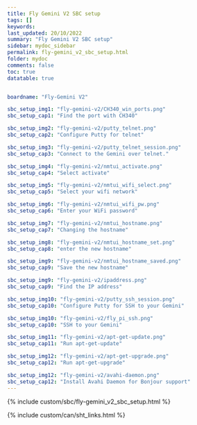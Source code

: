 ```yaml
---
title: Fly Gemini V2 SBC setup
tags: []
keywords: 
last_updated: 20/10/2022
summary: "Fly Gemini V2 SBC setup"
sidebar: mydoc_sidebar
permalink: fly-gemini_v2_sbc_setup.html
folder: mydoc
comments: false
toc: true
datatable: true


boardname: "Fly-Gemini V2" 

sbc_setup_img1: "fly-gemini-v2/CH340_win_ports.png"
sbc_setup_cap1: "Find the port with CH340"

sbc_setup_img2: "fly-gemini-v2/putty_telnet.png"
sbc_setup_cap2: "Configure Putty for telnet"

sbc_setup_img3: "fly-gemini-v2/putty_telnet_session.png"
sbc_setup_cap3: "Connect to the Gemini over telnet."

sbc_setup_img4: "fly-gemini-v2/nmtui_activate.png"
sbc_setup_cap4: "Select activate"

sbc_setup_img5: "fly-gemini-v2/nmtui_wifi_select.png"
sbc_setup_cap5: "Select your wifi network"

sbc_setup_img6: "fly-gemini-v2/nmtui_wifi_pw.png"
sbc_setup_cap6: "Enter your WiFi password"

sbc_setup_img7: "fly-gemini-v2/nmtui_hostname.png"
sbc_setup_cap7: "Changing the hostname"

sbc_setup_img8: "fly-gemini-v2/nmtui_hostname_set.png"
sbc_setup_cap8: "enter the new hostname"

sbc_setup_img9: "fly-gemini-v2/nmtui_hostname_saved.png"
sbc_setup_cap9: "Save the new hostname"

sbc_setup_img9: "fly-gemini-v2/ipaddress.png"
sbc_setup_cap9: "Find the IP address"

sbc_setup_img10: "fly-gemini-v2/putty_ssh_session.png"
sbc_setup_cap10: "Configure Putty for SSH to your Gemini"

sbc_setup_img10: "fly-gemini-v2/fly_pi_ssh.png"
sbc_setup_cap10: "SSH to your Gemini"

sbc_setup_img11: "fly-gemini-v2/apt-get-update.png"
sbc_setup_cap11: "Run apt-get-update"

sbc_setup_img12: "fly-gemini-v2/apt-get-upgrade.png"
sbc_setup_cap12: "Run apt-get-upgrade"

sbc_setup_img12: "fly-gemini-v2/avahi-daemon.png"
sbc_setup_cap12: "Install Avahi Daemon for Bonjour support"
---
```


{% include custom/sbc/fly-gemini_v2_sbc_setup.html %}

{% include custom/can/sht_links.html %}